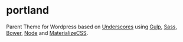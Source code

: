# portland
Parent Theme for Wordpress based on [Underscores](http://www.underscores.me) using [Gulp](http://www.gulpjs.com), [Sass](http://www.sass-lang.com), [Bower](http://www.bower.io), [Node](http://www.nodejs.com) and [MaterializeCSS](http://www.materializecss.com).
